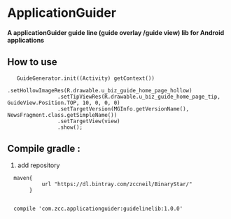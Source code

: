 # ApplicationGuider
#### A applicationGuider guide line (guide overlay /guide view) lib for Android applications

## How to use

```
   GuideGenerator.init((Activity) getContext())
                .setHollowImageRes(R.drawable.u_biz_guide_home_page_hollow)
                .setTipViewRes(R.drawable.u_biz_guide_home_page_tip, GuideView.Position.TOP, 10, 0, 0, 0)
                .setTargetVersion(MGInfo.getVersionName(), NewsFragment.class.getSimpleName())
                .setTargetView(view)
                .show();

```

## Compile gradle :

1. add repository

```
  maven{
           url "https://dl.bintray.com/zccneil/BinaryStar/"
       }
```

```

  compile 'com.zcc.applicationguider:guidelinelib:1.0.0'

```



